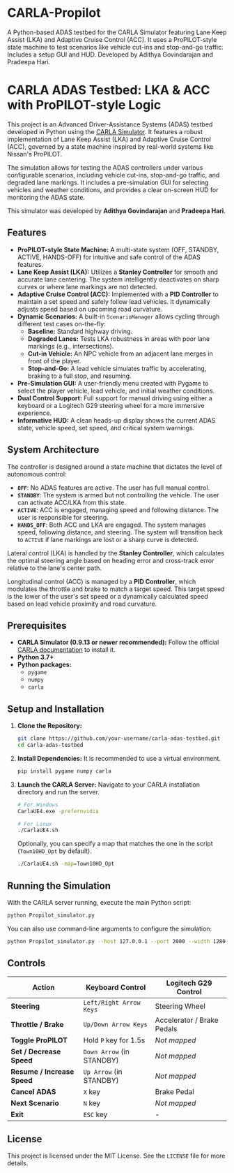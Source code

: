 # CARLA-Propilot
A Python-based ADAS testbed for the CARLA Simulator featuring Lane Keep Assist (LKA) and Adaptive Cruise Control (ACC). It uses a ProPILOT-style state machine to test scenarios like vehicle cut-ins and stop-and-go traffic. Includes a setup GUI and HUD. Developed by Adithya Govindarajan and Pradeepa Hari.



# CARLA ADAS Testbed: LKA & ACC with ProPILOT-style Logic



This project is an Advanced Driver-Assistance Systems (ADAS) testbed developed in Python using the [CARLA Simulator](http://carla.org/). It features a robust implementation of Lane Keep Assist (LKA) and Adaptive Cruise Control (ACC), governed by a state machine inspired by real-world systems like Nissan's ProPILOT.

The simulation allows for testing the ADAS controllers under various configurable scenarios, including vehicle cut-ins, stop-and-go traffic, and degraded lane markings. It includes a pre-simulation GUI for selecting vehicles and weather conditions, and provides a clear on-screen HUD for monitoring the ADAS state.

This simulator was developed by **Adithya Govindarajan** and **Pradeepa Hari**.

## Features

  - **ProPILOT-style State Machine:** A multi-state system (OFF, STANDBY, ACTIVE, HANDS-OFF) for intuitive and safe control of the ADAS features.
  - **Lane Keep Assist (LKA):** Utilizes a **Stanley Controller** for smooth and accurate lane centering. The system intelligently deactivates on sharp curves or where lane markings are not detected.
  - **Adaptive Cruise Control (ACC):** Implemented with a **PID Controller** to maintain a set speed and safely follow lead vehicles. It dynamically adjusts speed based on upcoming road curvature.
  - **Dynamic Scenarios:** A built-in `ScenarioManager` allows cycling through different test cases on-the-fly:
      - **Baseline:** Standard highway driving.
      - **Degraded Lanes:** Tests LKA robustness in areas with poor lane markings (e.g., intersections).
      - **Cut-in Vehicle:** An NPC vehicle from an adjacent lane merges in front of the player.
      - **Stop-and-Go:** A lead vehicle simulates traffic by accelerating, braking to a full stop, and resuming.
  - **Pre-Simulation GUI:** A user-friendly menu created with Pygame to select the player vehicle, lead vehicle, and initial weather conditions.
  - **Dual Control Support:** Full support for manual driving using either a keyboard or a Logitech G29 steering wheel for a more immersive experience.
  - **Informative HUD:** A clean heads-up display shows the current ADAS state, vehicle speed, set speed, and critical system warnings.

## System Architecture

The controller is designed around a state machine that dictates the level of autonomous control:

  - **`OFF`**: No ADAS features are active. The user has full manual control.
  - **`STANDBY`**: The system is armed but not controlling the vehicle. The user can activate ACC/LKA from this state.
  - **`ACTIVE`**: ACC is engaged, managing speed and following distance. The user is responsible for steering.
  - **`HANDS_OFF`**: Both ACC and LKA are engaged. The system manages speed, following distance, and steering. The system will transition back to `ACTIVE` if lane markings are lost or a sharp curve is detected.

Lateral control (LKA) is handled by the **Stanley Controller**, which calculates the optimal steering angle based on heading error and cross-track error relative to the lane's center path.

Longitudinal control (ACC) is managed by a **PID Controller**, which modulates the throttle and brake to match a target speed. This target speed is the lower of the user's set speed or a dynamically calculated speed based on lead vehicle proximity and road curvature.

## Prerequisites

  - **CARLA Simulator (0.9.13 or newer recommended):** Follow the official [CARLA documentation](https://carla.readthedocs.io/en/latest/getting_started/) to install it.
  - **Python 3.7+**
  - **Python packages:**
      - `pygame`
      - `numpy`
      - `carla`

## Setup and Installation

1.  **Clone the Repository:**

    ```bash
    git clone https://github.com/your-username/carla-adas-testbed.git
    cd carla-adas-testbed
    ```

2.  **Install Dependencies:**
    It is recommended to use a virtual environment.

    ```bash
    pip install pygame numpy carla
    ```

3.  **Launch the CARLA Server:**
    Navigate to your CARLA installation directory and run the server.

    ```bash
    # For Windows
    CarlaUE4.exe -prefernvidia

    # For Linux
    ./CarlaUE4.sh
    ```

    Optionally, you can specify a map that matches the one in the script (`Town10HD_Opt` by default).

    ```bash
    ./CarlaUE4.sh -map=Town10HD_Opt
    ```

## Running the Simulation

With the CARLA server running, execute the main Python script:

```bash
python Propilot_simulator.py
```

You can also use command-line arguments to configure the simulation:

```bash
python Propilot_simulator.py --host 127.0.0.1 --port 2000 --width 1280 --height 720
```

## Controls

| Action                  | Keyboard Control              | Logitech G29 Control |
| ----------------------- | ----------------------------- | -------------------- |
| **Steering** | `Left/Right Arrow Keys`       | Steering Wheel       |
| **Throttle / Brake** | `Up/Down Arrow Keys`          | Accelerator / Brake Pedals |
| **Toggle ProPILOT** | Hold `P` key for 1.5s         | *Not mapped* |
| **Set / Decrease Speed**| `Down Arrow` (in STANDBY)     | *Not mapped* |
| **Resume / Increase Speed**| `Up Arrow` (in STANDBY)    | *Not mapped* |
| **Cancel ADAS** | `X` key                       | Brake Pedal          |
| **Next Scenario** | `N` key                       | *Not mapped* |
| **Exit** | `ESC` key                     | -                    |

## License

This project is licensed under the MIT License. See the `LICENSE` file for more details.
